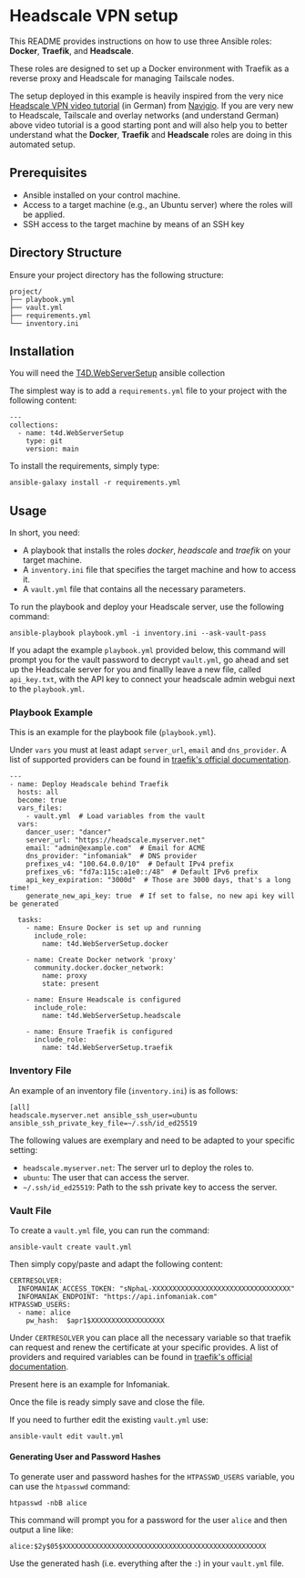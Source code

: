 # Headscale VPN setup

This README provides instructions on how to use three Ansible roles: **Docker**, **Traefik**, and **Headscale**.

These roles are designed to set up a Docker environment with Traefik as a reverse proxy and Headscale for managing Tailscale nodes.

The setup deployed in this example is heavily inspired from the very nice [Headscale VPN video tutorial](https://www.youtube.com/watch?v=DQ1W5JFGBpY) (in German) from [Navigio](https://www.youtube.com/@Navigio1).
If you are very new to Headscale, Tailscale and overlay networks (and understand German) above video tutorial is a good starting pont and will also help you to better understand what the **Docker**, **Traefik** and **Headscale** roles are doing in this automated setup.

## Prerequisites

- Ansible installed on your control machine.
- Access to a target machine (e.g., an Ubuntu server) where the roles will be applied.
- SSH access to the target machine by means of an SSH key

## Directory Structure

Ensure your project directory has the following structure:

```
project/
├── playbook.yml
├── vault.yml
├── requirements.yml
└── inventory.ini
```

## Installation

You will need the [T4D.WebServerSetup]() ansible collection

The simplest way is to add a `requirements.yml` file to your project  with the following content:
```
---
collections:
  - name: t4d.WebServerSetup
    type: git
    version: main
```
To install the requirements, simply type:

```
ansible-galaxy install -r requirements.yml
```

## Usage

In short, you need:

- A playbook that installs the roles _docker_, _headscale_ and _traefik_ on your target machine.
- A `inventory.ini` file that specifies the target machine and how to access it.
- A `vault.yml` file that contains all the necessary parameters.

To run the playbook and deploy your Headscale server, use the following command:

```
ansible-playbook playbook.yml -i inventory.ini --ask-vault-pass
```

If you adapt the example `playbook.yml` provided below, this command will prompt you for the vault password to decrypt `vault.yml`, go ahead and set up the Headscale server for you and finallly leave a new file, called `api_key.txt`, with the API key to connect your headscale admin webgui next to the `playbook.yml`.

### Playbook Example

This is an example for the playbook file (`playbook.yml`).

Under `vars` you must at least adapt `server_url`, `email` and `dns_provider`.
A list of supported providers can be found in [traefik's official documentation](https://doc.traefik.io/traefik/https/acme/#providers).


```
---
- name: Deploy Headscale behind Traefik
  hosts: all
  become: true
  vars_files:
    - vault.yml  # Load variables from the vault
  vars:
    dancer_user: "dancer"
    server_url: "https://headscale.myserver.net"
    email: "admin@example.com"  # Email for ACME
    dns_provider: "infomaniak"  # DNS provider
    prefixes_v4: "100.64.0.0/10"  # Default IPv4 prefix
    prefixes_v6: "fd7a:115c:a1e0::/48"  # Default IPv6 prefix
    api_key_expiration: "3000d"  # Those are 3000 days, that's a long time!
    generate_new_api_key: true  # If set to false, no new api key will be generated

  tasks:
    - name: Ensure Docker is set up and running
      include_role:
        name: t4d.WebServerSetup.docker

    - name: Create Docker network 'proxy'
      community.docker.docker_network:
        name: proxy
        state: present

    - name: Ensure Headscale is configured
      include_role:
        name: t4d.WebServerSetup.headscale

    - name: Ensure Traefik is configured
      include_role:
        name: t4d.WebServerSetup.traefik
```

### Inventory File

An example of an inventory file (`inventory.ini`) is as follows:

```
[all]
headscale.myserver.net ansible_ssh_user=ubuntu ansible_ssh_private_key_file=~/.ssh/id_ed25519
``` 
The following values are exemplary and need to be adapted to your specific setting:

- `headscale.myserver.net`: The server url to deploy the roles to.
- `ubuntu`: The user that can access the server.
- `~/.ssh/id_ed25519`: Path to the ssh private key to access the server.

### Vault File

To create a `vault.yml` file, you can run the command:

```
ansible-vault create vault.yml
```
Then simply copy/paste and adapt the following content:

```
CERTRESOLVER:
  INFOMANIAK_ACCESS_TOKEN: "sNphaL-XXXXXXXXXXXXXXXXXXXXXXXXXXXXXXXXXX"
  INFOMANIAK_ENDPOINT: "https://api.infomaniak.com"
HTPASSWD_USERS:
  - name: alice
    pw_hash:  $apr1$XXXXXXXXXXXXXXXXXX
```
Under `CERTRESOLVER` you can place all the necessary variable so that traefik can request and renew the certificate at your specific provides.
A list of providers and required variables can be found in [traefik's official documentation](https://doc.traefik.io/traefik/https/acme/#providers).

Present here is an example for Infomaniak.


Once the file is ready simply save and close the file.

If you need to further edit the existing `vault.yml` use:

```
ansible-vault edit vault.yml
```

#### Generating User and Password Hashes

To generate user and password hashes for the `HTPASSWD_USERS` variable, you can use the `htpasswd` command:

```
htpasswd -nbB alice
```

This command will prompt you for a password for the user `alice` and then output a line like:

```
alice:$2y$05$XXXXXXXXXXXXXXXXXXXXXXXXXXXXXXXXXXXXXXXXXXXXXXXXXX
```

Use the generated hash (i.e. everything after the `:`)  in your `vault.yml` file.
